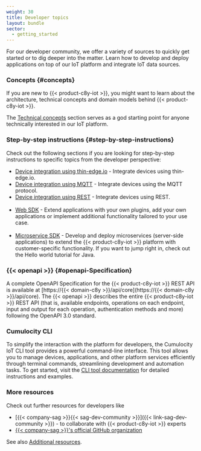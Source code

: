 ```yaml
---
weight: 30
title: Developer topics
layout: bundle
sector:
  - getting_started
---
```


<!-- content might be reworked -->

For our developer community, we offer a variety of sources to quickly get started or to dig deeper into the matter. Learn how to develop and deploy applications on top of our IoT platform and integrate IoT data sources.

### Concepts {#concepts}

If you are new to {{< product-c8y-iot >}}, you might want to learn about the architecture, technical concepts and domain models behind {{< product-c8y-iot >}}.

The [Technical concepts](/concepts/concepts-introduction/) section serves as a god starting point for anyone technically interested in our IoT platform.

### Step-by-step instructions {#step-by-step-instructions}

Check out the following sections if you are looking for step-by-step instructions to specific topics from the developer perspective:

  - [Device integration using thin-edge.io](/device-integration/device-integration-thin-edge/) - Integrate devices using thin-edge.io.
  - [Device integration using MQTT](/device-integration/mqtt) - Integrate devices using the MQTT protocol.
  - [Device integration using REST](/device-integration/device-integration-rest/) - Integrate devices using REST.
<br><br>
  - [Web SDK](/web/) - Extend applications with your own plugins, add your own applications or implement additional functionality tailored to your use case.
<br><br>
  - [Microservice SDK](/microservice-sdk/) - Develop and deploy microservices (server-side applications) to extend the {{< product-c8y-iot >}} platform with customer-specific functionality. If you want to jump right in, check out the Hello world tutorial for Java.

### {{< openapi >}} {#openapi-Specification}


A complete OpenAPI Specification for the {{< product-c8y-iot >}} REST API is available at [https://{{< domain-c8y >}}/api/core](https://{{< domain-c8y >}}/api/core). The {{< openapi >}} describes the entire {{< product-c8y-iot >}} REST API (that is, available endpoints, operations on each endpoint, input and output for each operation, authentication methods and more) following the OpenAPI 3.0 standard.

### Cumulocity CLI

To simplify the interaction with the platform for developers, the Cumulocity IoT CLI tool provides a powerful command-line interface. This tool allows you to manage devices, applications, and other platform services efficiently through terminal commands, streamlining development and automation tasks. To get started, visit the [CLI tool documentation](https://goc8ycli.netlify.app/docs/introduction/) for detailed instructions and examples.



### More resources

Check out further resources for developers like

- [{{< company-sag >}}{{< sag-dev-community >}}]({{< link-sag-dev-community >}}) - to collaborate with {{< product-c8y-iot >}} experts
- [{{< company-sag >}}'s official GitHub organization](https://github.com/softwareag)

See also [Additional resources](/additional-resources/).
